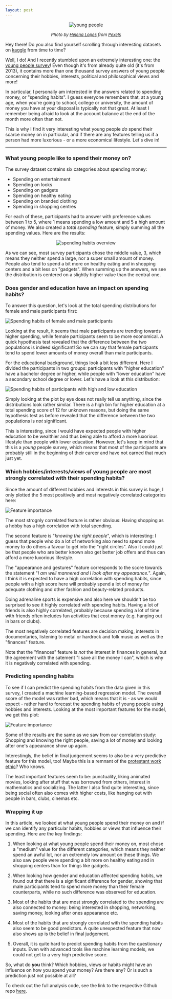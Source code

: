 ```yaml
---
layout: post
---
```


<p style="text-align:center;">
<img src="https://images.pexels.com/photos/708440/pexels-photo-708440.jpeg?auto=compress&cs=tinysrgb&dpr=2&h=750&w=1260" alt="young people">
<figcaption style="text-align:center;font-size:small;font-style:italic">Photo by <a href="https://www.pexels.com/@wildlittlethingsphoto">Helena Lopes</a> from <a href="https://www.pexels.com/photo/men-s-white-button-up-dress-shirt-708440/">Pexels</a>
</figcaption>
</p>

Hey there! Do you also find yourself scrolling through interesting datasets on [kaggle](https://www.kaggle.com/datasets) from time to time?

Well, I do! And I recently stumbled upon an extremely interesting one: the [young people survey](https://www.kaggle.com/miroslavsabo/young-people-survey)! Even though it's from already quite old (it's from 2013), it contains more than one thousand survey answers of young people concerning their hobbies, interests, political and philosophical views and more!

In particular, I personally am interested in the answers related to spending money, or "spending habits". I guess everyone remembers that, at a young age, when you're going to school, college or university, the amount of money you have at your disposal is typically not that great. At least I remember being afraid to look at the account balance at the end of the month more often than not.

This is why I find it very interesting what young people *do* spend their scarce money on in particular, and if there are any features telling us if a person had more luxorious - or a more economical lifestyle. Let's dive in!

---


### What young people like to spend their money on?

The survey dataset contains six categories about spending money:
- Spending on entertainment
- Spending on looks
- Spending on gadgets
- Spending on healthy eating
- Spending on branded clothing
- Spending in shopping centres

For each of these, participants had to answer with preference values between 1 to 5, where 1 means spending a low amount and 5 a high amount of money. We also created a *total spending* feature, simply summing all the spending values. Here are the results:

<p style="text-align:center;">
<img src="/images/2022-02-22-what-makes-young-people-spend-money/spending_overview.png" alt="spending habits overview">
</p>


As we can see, most survey participants chose the middle value, 3, which means they neither spend a large, nor a super small amount of money. People also tend to spend a bit more on healthy eating and in shopping centers and a bit less on "gadgets". When summing up the answers, we see the distribution is centered on a slightly higher value than the central one.

### Does gender and education have an impact on spending habits?

To answer this question, let's look at the total spending distributions for female and male participants first:

![Spending habits of female and male participants](/images/2022-02-22-what-makes-young-people-spend-money/gender_histogram.png)

Looking at the result, it seems that male participants are trending towards higher spending, while female participants seem to be more economical. A quick hypothesis test revealed that the difference between the two populations is indeed significant! So we can say that female participants tend to spend lower amounts of money overall than male participants.

For the educational background, things look a bit less different. Here I divided the participants in two groups: participants with "higher education" have a bachelor degree or higher, while people with "lower education" have a secondary school degree or lower. Let's have a look at this distribution:

![Spending habits of participants with high and low education](/images/2022-02-22-what-makes-young-people-spend-money/education_histogram.png)

Simply looking at the plot by eye does not really tell us anything, since the distributions look rather similar. There is a high bin for higher education at a total spending score of 12 for unknown reasons, but doing the same hypothesis test as before revealed that the difference between the two populations is *not* significant.

This is interesting, since I would have expected people with higher education to be wealthier and thus being able to afford a more luxorious lifestyle than people with lower education. However, let's keep in mind that this is a *young* people survey, which means that most of the participants are probably still in the beginning of their career and have not earned that much just yet.

### Which hobbies/interests/views of young people are most strongly correlated with their spending habits?

Since the amount of different hobbies and interests in this survey is huge, I only plotted the 5 most positively and most negatively correlated categories here:

![Feature importance](/images/2022-02-22-what-makes-young-people-spend-money/correlation_full.png)

The most strognly correlated feature is rather obvious: Having shopping as a hobby has a high correlation with total spending.

The second feature is "*knowing the right people*", which is interesting: I guess that people who do a lot of networking also need to spend more money to do others a favour to get into the "right circles". Also it could just be that people who are better known also get better job offers and thus can afford a more luxorious lifestyle.

The "appearance and gestures" feature corresponds to the score towards the statement "*I am well mannered and I look after my appearance.*". Again, I think it is expected to have a high correlation with spending habits, since people with a high score here will probably spend a lot of money for adequate clothing and other fashion and beauty-related products.

Doing adrenaline sports is expensive and also here we shouldn't be too surprised to see it highly correlated with spending habits. Having a lot of friends is also highly correlated, probably because spending a lot of time with friends often includes fun activities that cost money (e.g. hanging out in bars or clubs).

The most negatively correlated features are decision making, interests in documentaries, listening to metal or hardrock and folk music as well as the "finances" feature.

Note that the "finances" feature is *not* the interest in finances in general, but the agreement with the satement "I save all the money I can", which is why it is negatively correlated with spending.

### Predicting spending habits

To see if I can predict the spending habits from the data given in this survey, I created a machine learning-based regression model. The overall score of the model was rather bad, which means that it is - as we would expect - rather hard to forecast the spending habits of young people using hobbies and interests. Looking at the most important features for the model, we get this plot:

![Feature importance](/images/2022-02-22-what-makes-young-people-spend-money/importance_mlp.png)

Some of the results are the same as we saw from our correlation study: Shopping and knowing the right people, saving a lot of money and looking after one's appearance show up again. 

Interestingly, the belief in final judgement seems to also be a very predictive feature for this model, too! Maybe this is a remnant of the [protestant work ethic](https://en.wikipedia.org/wiki/Protestant_work_ethic)? Who knows.

The least important features seem to be: punctuality, liking animated movies, looking after stuff that was borrowed from others, interest in mathematics and socializing. The latter I also find quite interesting, since being social often also comes with higher costs, like hanging out with people in bars, clubs, cinemas etc. 


### Wrapping it up

In this article, we looked at what young people spend their money on and if we can identify any particular habits, hobbies or views that influence their spending. Here are the key findings:

1. When looking at what young people spend their money on, most chose a "medium" value for the different categories, which means they neither spend an awful lot, nor an extremely low amount on these things. We also saw people were spending a bit more on healthy eating and in shopping centers than for things like gadgets.

2. When looking how gender and education affected spending habits, we found out that there is a significant difference for gender, showing that male participants tend to spend more money than their female counterparts, while no such difference was observed for education.

3. Most of the habits that are most strongly correlated to the spending are also connected to money: being interested in shopping, networking, saving money, looking after ones appearance etc.

4. Most of the habits that are strongly correlated with the spending habits also seem to be good predictors. A quite unexpected feature that now also shows up is the belief in final judgement.

5. Overall, it is quite hard to predict spending habits from the questionary inputs. Even with advanced tools like machine learning models, we could not get to a very high predictive score.

So, what do **you** think? Which hobbies, views or habits might have an influence on how you spend your money? Are there any? Or is such a prediction just not possible at all?

To check out the full analysis code, see the link to the respective Github repo [here](https://github.com/loeschet/fsev-youth-analysis).
